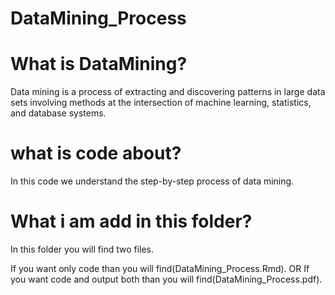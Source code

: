 # DataMining_Process

# What is DataMining?
Data mining is a process of extracting and discovering patterns in large data sets involving methods at the intersection of machine learning, statistics, and database systems.

# what is code about?
In this code we understand the step-by-step process of data mining.

# What i am add in this folder? 
In this folder you will find two files. 

If you want only code than you will find(DataMining_Process.Rmd).
                                OR
If you want code and output both than you will find(DataMining_Process.pdf).
